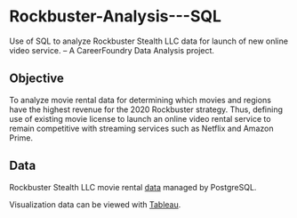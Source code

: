 # Rockbuster-Analysis---SQL
Use of SQL to analyze Rockbuster Stealth LLC data for launch of new online video service. – A CareerFoundry Data Analysis project.  

## Objective

To analyze movie rental data for determining which movies and regions have the highest revenue for the 2020 Rockbuster strategy. Thus, defining use of existing movie license to launch an online video rental service to remain competitive with streaming services such as Netflix and Amazon Prime.   

## Data

Rockbuster Stealth LLC movie rental [data](https://github.com/tzeliadt/Rockbuster_Analysis--SQL/files/11415679/Rockbuster.Data.zip) managed by PostgreSQL.


Visualization data can be viewed with [Tableau](https://public.tableau.com/app/profile/tatum.zeliadt/viz/RockbusterSealthDataAnalysisProject/Story1).
